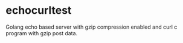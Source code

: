 # echocurltest
Golang echo based server with gzip compression enabled and curl c program with gzip post data. 
